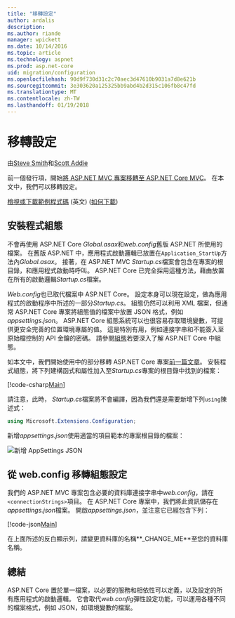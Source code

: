 ```yaml
---
title: "移轉設定"
author: ardalis
description: 
ms.author: riande
manager: wpickett
ms.date: 10/14/2016
ms.topic: article
ms.technology: aspnet
ms.prod: asp.net-core
uid: migration/configuration
ms.openlocfilehash: 90d9f730d31c2c70aec3d47610b9031a7d8e621b
ms.sourcegitcommit: 3e303620a125325bb9abd4b2d315c106fb8c47fd
ms.translationtype: MT
ms.contentlocale: zh-TW
ms.lasthandoff: 01/19/2018
---
```

# <a name="migrating-configuration"></a>移轉設定

由[Steve Smith](https://ardalis.com/)和[Scott Addie](https://scottaddie.com)

前一個發行項，開始[將 ASP.NET MVC 專案移轉至 ASP.NET Core MVC](mvc.md)。 在本文中，我們可以移轉設定。

[檢視或下載範例程式碼](https://github.com/aspnet/Docs/tree/master/aspnetcore/migration/configuration/samples) \(英文\) ([如何下載](xref:tutorials/index#how-to-download-a-sample))

## <a name="setup-configuration"></a>安裝程式組態

不會再使用 ASP.NET Core *Global.asax*和*web.config*舊版 ASP.NET 所使用的檔案。 在舊版 ASP.NET 中，應用程式啟動邏輯已放置在`Application_StartUp`方法內*Global.asax*。 接著，在 ASP.NET MVC *Startup.cs*檔案會包含在專案的根目錄，和應用程式啟動時呼叫。 ASP.NET Core 已完全採用這種方法，藉由放置在所有的啟動邏輯*Startup.cs*檔案。

*Web.config*也已取代檔案中 ASP.NET Core。 設定本身可以現在設定，做為應用程式的啟動程序中所述的一部分*Startup.cs*。 組態仍然可以利用 XML 檔案，但通常 ASP.NET Core 專案將組態值的檔案中放置 JSON 格式，例如*appsettings.json*。 ASP.NET Core 組態系統可以也很容易存取環境變數，可提供更安全完善的位置環境專屬的值。 這是特別有用，例如連接字串和不能簽入至原始檔控制的 API 金鑰的密碼。 請參閱[組態](xref:fundamentals/configuration/index)若要深入了解 ASP.NET Core 中組態。

如本文中，我們開始使用中的部分移轉 ASP.NET Core 專案[前一篇文章](mvc.md)。 安裝程式組態，將下列建構函式和屬性加入至*Startup.cs*專案的根目錄中找到的檔案：

[!code-csharp[Main](configuration/samples/WebApp1/src/WebApp1/Startup.cs?range=11-21)]

請注意，此時， *Startup.cs*檔案將不會編譯，因為我們還是需要新增下列`using`陳述式：

```csharp
using Microsoft.Extensions.Configuration;
```

新增*appsettings.json*使用適當的項目範本的專案根目錄的檔案：

![新增 AppSettings JSON](configuration/_static/add-appsettings-json.png)

## <a name="migrate-configuration-settings-from-webconfig"></a>從 web.config 移轉組態設定

我們的 ASP.NET MVC 專案包含必要的資料庫連接字串中*web.config*，請在`<connectionStrings>`項目。 在 ASP.NET Core 專案中，我們將此資訊儲存在*appsettings.json*檔案。 開啟*appsettings.json*，並注意它已經包含下列：

[!code-json[Main](../migration/configuration/samples/WebApp1/src/WebApp1/appsettings.json?highlight=4)]


在上面所述的反白顯示列，請變更資料庫的名稱**_CHANGE_ME**至您的資料庫名稱。

## <a name="summary"></a>總結

ASP.NET Core 置於單一檔案，以必要的服務和相依性可以定義，以及設定的所有應用程式的啟動邏輯。 它會取代*web.config*彈性設定功能，可以運用各種不同的檔案格式，例如 JSON，如環境變數的檔案。

